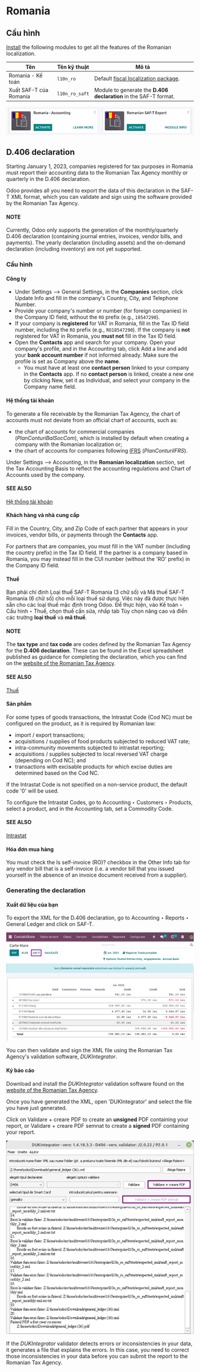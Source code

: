 # Romania

## Cấu hình

[Install](../../general/apps_modules.md#general-install) the following modules to get all the features of the Romanian
localization.

| Tên                    | Tên kỹ thuật   | Mô tả                                                                                            |
|------------------------|----------------|--------------------------------------------------------------------------------------------------|
| Romania - Kế toán      | `l10n_ro`      | Default [fiscal localization package](../fiscal_localizations.md#fiscal-localizations-packages). |
| Xuất SAF-T của Romania | `l10n_ro_saft` | Module to generate the **D.406 declaration** in the SAF-T format.                                |
![Modules for the Romanian localization](romania/romania-modules.png)

## D.406 declaration

Starting January 1, 2023, companies registered for tax purposes in Romania must report their
accounting data to the Romanian Tax Agency monthly or quarterly in the D.406 declaration.

Odoo provides all you need to export the data of this declaration in the SAF-T XML format, which you
can validate and sign using the software provided by the Romanian Tax Agency.

#### NOTE
Currently, Odoo only supports the generation of the monthly/quarterly D.406 declaration
(containing journal entries, invoices, vendor bills, and payments). The yearly declaration
(including assets) and the on-demand declaration (including inventory) are not yet supported.

### Cấu hình

#### Công ty

- Under Settings --> General Settings, in the **Companies** section, click
  Update Info and fill in the company's Country, City, and
  Telephone Number.
- Provide your company's  number or  number (for foreign companies) in the Company ID field,
  without the `RO` prefix (e.g., `18547290`).
- If your company is **registered** for VAT in Romania, fill in the Tax ID field number,
  including the `RO` prefix (e.g., `RO18547290`). If the company is **not** registered for
  VAT in Romania, you **must not** fill in the Tax ID field.
- Open the **Contacts** app and search for your company. Open your company's profile, and in the
  Accounting tab, click Add a line and add your **bank account number** if
  not informed already. Make sure the profile is set as Company above the **name**.
  - You must have at least one **contact person** linked to your company in the **Contacts** app.
    If no **contact person** is linked, create a new one by clicking New, set it
    as Individual, and select your company in the Company name field.

#### Hệ thống tài khoản

To generate a file receivable by the Romanian Tax Agency, the chart of accounts must not deviate
from an official chart of accounts, such as:

- the chart of accounts for commercial companies (*PlanConturiBalSocCom*), which is installed
  by default when creating a company with the Romanian localization or;
- the chart of accounts for companies following [IFRS](https://www.ifrs.org/) (*PlanConturiIFRS*).

Under Settings --> Accounting, in the **Romanian localization** section, set the
Tax Accounting Basis to reflect the accounting regulations and Chart of Accounts used
by the company.

#### SEE ALSO
[Hệ thống tài khoản](../accounting/get_started/chart_of_accounts.md)

#### Khách hàng và nhà cung cấp

Fill in the Country, City, and Zip Code of each partner that
appears in your invoices, vendor bills, or payments through the **Contacts** app.

For partners that are companies, you must fill in the VAT number (including the country  prefix) in
the Tax ID field. If the partner is a company based in Romania, you may instead fill in
the CUI number (without the 'RO' prefix) in the Company ID field.

#### Thuế

Bạn phải chỉ định Loại thuế SAF-T Romania (3 chữ số) và Mã thuế SAF-T Romania (6 chữ số) cho mỗi loại thuế sử dụng. Việc này đã được thực hiện sẵn cho các loại thuế mặc định trong Odoo. Để thực hiện, vào Kế toán ‣ Cấu hình ‣ Thuế, chọn thuế cần sửa, nhấp tab Tùy chọn nâng cao và điền các trường **loại thuế** và **mã thuế**.

#### NOTE
The **tax type** and **tax code** are codes defined by the Romanian Tax Agency for the **D.406
declaration**. These can be found in the Excel spreadsheet published as guidance for completing
the declaration, which you can find on the [website of the Romanian Tax Agency](https://www.anaf.ro/anaf/internet/ANAF/despre_anaf/strategii_anaf/proiecte_digitalizare/saf_t/).

#### SEE ALSO
[Thuế](../accounting/taxes.md)

#### Sản phẩm

For some types of goods transactions, the Intrastat Code (Cod NC) must be configured
on the product, as it is required by Romanian law:

- import / export transactions;
- acquisitions / supplies of food products subjected to reduced VAT rate;
- intra-community movements subjected to intrastat reporting;
- acquisitions / supplies subjected to local reversed VAT charge (depending on Cod NC); and
- transactions with excisable products for which excise duties are determined based on the Cod NC.

If the Intrastat Code is not specified on a non-service product, the default code '0' will be used.

To configure the Intrastat Codes, go to
Accounting ‣ Customers ‣ Products, select a product, and in the
Accounting tab, set a Commodity Code.

#### SEE ALSO
[Intrastat](../accounting/reporting/intrastat.md)

#### Hóa đơn mua hàng

You must check the Is self-invoice (RO)? checkbox in the Other Info tab for
any vendor bill that is a self-invoice (i.e. a vendor bill that you issued yourself in the absence
of an invoice document received from a supplier).

### Generating the declaration

#### Xuất dữ liệu của bạn

To export the XML for the D.406 declaration, go to Accounting ‣ Reports ‣
General Ledger and click on SAF-T.

![Click on the 'SAF-T' button to export the D.406 XML declaration.](romania/romania-saft-button.png)

You can then validate and sign the XML file using the Romanian Tax Agency's validation software,
*DUKIntegrator*.

#### Ký báo cáo

Download and install the *DUKIntegrator* validation software found on the [website of the Romanian
Tax Agency](https://www.anaf.ro/anaf/internet/ANAF/despre_anaf/strategii_anaf/proiecte_digitalizare/saf_t/).

Once you have generated the XML, open 'DUKIntegrator' and select the file you have just generated.

Click on Validare + creare PDF to create an **unsigned** PDF containing your report, or
Validare + creare PDF semnat to create a **signed** PDF containing your report.

![The DUKIntegrator validation software.](romania/romania-dukintegrator.png)

If the *DUKIntegrator* validator detects errors or inconsistencies in your data, it generates a file
that explains the errors. In this case, you need to correct those inconsistencies in your data
before you can submit the report to the Romanian Tax Agency.
